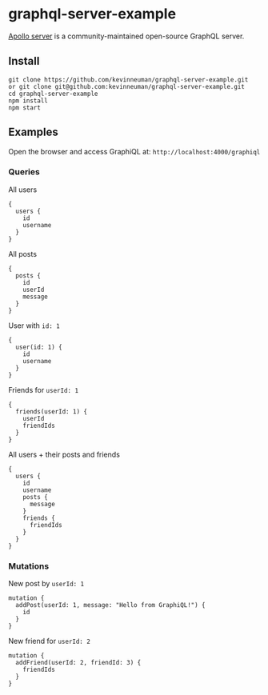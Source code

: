 # graphql-server-example
[Apollo server](https://github.com/apollographql/apollo-server) is a community-maintained open-source GraphQL server.
## Install
```
git clone https://github.com/kevinneuman/graphql-server-example.git
or git clone git@github.com:kevinneuman/graphql-server-example.git
cd graphql-server-example
npm install
npm start
```
## Examples
Open the browser and access GraphiQL at: `http://localhost:4000/graphiql`
### Queries
All users
```
{
  users {
    id
    username
  }
}
```
All posts
```
{
  posts {
    id
    userId
    message
  }
}
```
User with `id: 1`
```
{
  user(id: 1) {
    id
    username
  }
}
```
Friends for `userId: 1`
```
{
  friends(userId: 1) {
    userId
    friendIds
  }
}
```
All users + their posts and friends
```
{
  users {
    id
    username
    posts {
      message
    }
    friends {
      friendIds
    }
  }
}
```
### Mutations
New post by `userId: 1`
```
mutation {
  addPost(userId: 1, message: "Hello from GraphiQL!") {
    id
  }
}
```
New friend for `userId: 2`
```
mutation {
  addFriend(userId: 2, friendId: 3) {
    friendIds
  }
}
```
